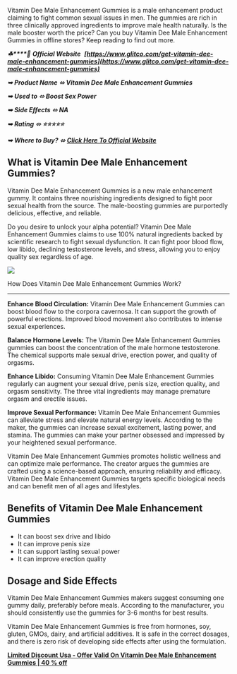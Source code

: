 Vitamin Dee Male Enhancement Gummies is a male enhancement product claiming to fight common sexual issues in men. The gummies are rich in three clinically approved ingredients to improve male health naturally. Is the male booster worth the price? Can you buy Vitamin Dee Male Enhancement Gummies in offline stores? Keep reading to find out more.

_**☘****📣** **Official Website**  **[https://www.glitco.com/get-vitamin-dee-male-enhancement-gummies](https://www.glitco.com/get-vitamin-dee-male-enhancement-gummies)**_

_**➥** **Product Name** **⬄** **Vitamin Dee Male Enhancement Gummies**_

_**➥** **Used to** **⬄** **Boost Sex Power**_

_**➥** **Side Effects** **⬄** **NA**_

_**➥** **Rating** **⬄** **⭐⭐⭐⭐⭐**_

_**➥** **Where to Buy?** **⬄** **[Click Here To Official Website](https://www.glitco.com/get-vitamin-dee-male-enhancement-gummies)**_

What is Vitamin Dee Male Enhancement Gummies?
---------------------------------------------

Vitamin Dee Male Enhancement Gummies is a new male enhancement gummy. It contains three nourishing ingredients designed to fight poor sexual health from the source. The male-boosting gummies are purportedly delicious, effective, and reliable.

Do you desire to unlock your alpha potential? Vitamin Dee Male Enhancement Gummies claims to use 100% natural ingredients backed by scientific research to fight sexual dysfunction. It can fight poor blood flow, low libido, declining testosterone levels, and stress, allowing you to enjoy quality sex regardless of age.

[![](https://blogger.googleusercontent.com/img/b/R29vZ2xl/AVvXsEhbvd0-n7PzQerYvMDtCrL3HzyzLqdl48VmF16Kf5svwcd3td7OG5GyL0zote-eQABZ-a_YoenLisEM-JXNXAbsPTvRx6vmVqj2lYdHjU9bgEVnu0INBcMnphgXPh32BuuSnZ2vBBLS02SIcUBE2GB5Vc66sgpmrkjsvgsfyqfkYNn3V_uoF3Tl4ItM7CXc/w426-h640/6a7b629d8fdf08cd360d7b0c17f72382.png)](https://blogger.googleusercontent.com/img/b/R29vZ2xl/AVvXsEhbvd0-n7PzQerYvMDtCrL3HzyzLqdl48VmF16Kf5svwcd3td7OG5GyL0zote-eQABZ-a_YoenLisEM-JXNXAbsPTvRx6vmVqj2lYdHjU9bgEVnu0INBcMnphgXPh32BuuSnZ2vBBLS02SIcUBE2GB5Vc66sgpmrkjsvgsfyqfkYNn3V_uoF3Tl4ItM7CXc/s724/6a7b629d8fdf08cd360d7b0c17f72382.png)

How Does Vitamin Dee Male Enhancement Gummies Work?  

------------------------------------------------------

**Enhance Blood Circulation:** Vitamin Dee Male Enhancement Gummies can boost blood flow to the corpora cavernosa. It can support the growth of powerful erections. Improved blood movement also contributes to intense sexual experiences.

**Balance Hormone Levels:** The Vitamin Dee Male Enhancement Gummies gummies can boost the concentration of the male hormone testosterone. The chemical supports male sexual drive, erection power, and quality of orgasms.

**Enhance Libido:** Consuming Vitamin Dee Male Enhancement Gummies regularly can augment your sexual drive, penis size, erection quality, and orgasm sensitivity. The three vital ingredients may manage premature orgasm and erectile issues.

**Improve Sexual Performance:** Vitamin Dee Male Enhancement Gummies can alleviate stress and elevate natural energy levels. According to the maker, the gummies can increase sexual excitement, lasting power, and stamina. The gummies can make your partner obsessed and impressed by your heightened sexual performance.

Vitamin Dee Male Enhancement Gummies promotes holistic wellness and can optimize male performance. The creator argues the gummies are crafted using a science-based approach, ensuring reliability and efficacy. Vitamin Dee Male Enhancement Gummies targets specific biological needs and can benefit men of all ages and lifestyles.

Benefits of Vitamin Dee Male Enhancement Gummies
------------------------------------------------

*   It can boost sex drive and libido
*   It can improve penis size
*   It can support lasting sexual power
*   It can improve erection quality

Dosage and Side Effects
-----------------------

Vitamin Dee Male Enhancement Gummies makers suggest consuming one gummy daily, preferably before meals. According to the manufacturer, you should consistently use the gummies for 3-6 months for best results.

Vitamin Dee Male Enhancement Gummies is free from hormones, soy, gluten, GMOs, dairy, and artificial additives. It is safe in the correct dosages, and there is zero risk of developing side effects after using the formulation.

**[Limited Discount Usa - Offer Valid On Vitamin Dee Male Enhancement Gummies | 40 % off](https://www.glitco.com/get-vitamin-dee-male-enhancement-gummies)**
